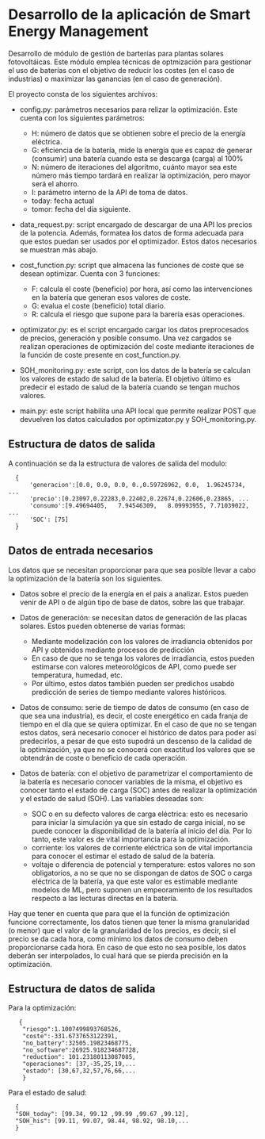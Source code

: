 # Desarrollo de la aplicación de Smart Energy Management

Desarrollo de módulo de gestión de barterías para plantas solares fotovoltáicas. Este módulo emplea técnicas de optmización para gestionar el uso de baterías con el objetivo de reducir los costes (en el caso de industrias) o maximizar las ganancias (en el caso de generación). 

El proyecto consta de los siguientes archivos:


* config.py: parámetros necesarios para relizar la optimización. Este cuenta con los siguientes parámetros:

  * H: número de datos que se obtienen sobre el precio de la energía eléctrica.
  * G: eficiencia de la batería, mide la energía que es capaz de generar (consumir) una batería cuando esta se descarga (carga) al 100% 
  * N: número de iteraciones del algoritmo, cuánto mayor sea este número más tiempo tardará en realizar la optimización, pero mayor será el ahorro.
  * I: parámetro interno de la API de toma de datos.
  * today: fecha actual
  * tomor: fecha del día siguiente.
  
* data_request.py: script encargado de descargar de una API los precios de la potencia. Además, formatea los datos de forma adecuada para que estos puedan ser usados por el optimizador. Estos datos necesarios se muestran más abajo.

* cost_function.py: script que almacena las funciones de coste que se desean optimizar. Cuenta con 3 funciones:
  
  * F: calcula el coste (beneficio) por hora, así como las intervenciones en la batería que generan esos valores de coste.
  * G: evalua  el coste (beneficio) total diario.
  * R: calcula el riesgo que supone para la barería esas operaciones.


* optimizator.py: es el script encargado cargar los datos preprocesados de precios, generación y posible consumo. Una vez cargados se realizan operaciones de optimización del coste mediante iteraciones de la función de coste presente en cost_function.py. 

* SOH_monitoring.py: este script, con los datos de la batería se calculan los valores de estado de salud de la batería. El objetivo último es predecir el estado de salud de la batería cuando se tengan muchos valores.

* main.py: este script habilita una API local que permite realizar POST que devuelven los datos calculados por optimizator.py y SOH_monitoring.py.


## Estructura de datos de salida

A continuación se da la estructura de valores de salida del modulo:

      {
          'generacion':[0.0, 0.0, 0.0, 0.,0.59726962, 0.0,  1.96245734, ...
          'precio':[0.23097,0.22283,0.22402,0.22674,0.22606,0.23865, ...
          'consumo':[9.49694405,   7.94546309,   8.09993955, 7.71039022, ...
          'SOC': [75]
      }

## Datos de entrada necesarios

Los datos que se necesitan proporcionar para que sea posible llevar a cabo la optimización  de la batería son los siguientes.


* Datos sobre el precio de la energía en el pais a analizar. Estos pueden venir de API o de algún tipo de base de datos, sobre las que trabajar.

* Datos de generación: se necesitan datos de generación de las placas solares. Estos pueden obtenerse de varias formas:
  
  * Mediante modelización con los valores de irradiancia obtenidos por API y obtenidos mediante procesos de predicción
  * En caso de que no se tenga los valores de irradiancia, estos pueden estimarse con valores meteorológicos de API, como puede ser temperatura, humedad, etc.
  * Por último, estos datos también pueden ser predichos usabdo predicción de series de tiempo mediante valores históricos.

* Datos de consumo: serie de tiempo de datos de consumo (en caso de que sea una industria), es decir, el coste energético en cada franja de tiempo en el día que se quiera optimizar. En el caso de que no se tengan estos datos, será necesario conocer el histórico de datos para poder así predecirlos, a pesar de que esto supodrá un descenso de la calidad de la optimización, ya que no se conocerá con exactitud los valores que se obtendrán de coste o beneficio de cada operación.

* Datos de batería: con el objetivo de parametrizar el comportamiento de la batería es necesario conocer variables de la misma, el objetivo es conocer tanto el estado de carga (SOC) antes de realizar la optimización y el estado de salud (SOH). Las variables deseadas son:
 
  * SOC o en su defecto valores de carga eléctrica: esto es necesario para iniciar la simulación ya que sin estado de carga inicial, no se puede conocer la disponibilidad de la batería al inicio del día. Por lo tanto, este valor es de vital importancia para la optimización.
  * corriente: los valores de corriente eléctrica son de vital importancia para conocer el estimar el estado de salud de la batería.
  * voltaje o diferencia de potencial y temperature: estos valores no son obligatorios, a no se que no se dispongan de datos de SOC o carga eléctrica de la batería, ya que este valor es estimable mediante modelos de ML, pero suponen un empeoramiento de los resultados respecto a las lecturas directas en la batería.


Hay que tener en cuenta que para que el la función de optimización funcione correctamente, los datos tienen que tener la misma granularidad (o menor) que el valor de la granularidad de los precios, es decir, si el precio se da cada hora, como mínimo los datos de consumo deben proporcionarse cada hora. En caso de que esto no sea posible, los datos deberán ser interpolados, lo cual hará que se pierda precisión en la optimización.


## Estructura de datos de salida

Para la optimización:

       {       
        "riesgo":1.1007499893768526,
        "coste":-331.6737653122391,
        "no_battery":32505.19823468775,
        "no_software":26925.918234687728,
        "reduction": 101.23180113087085,
        "operaciones": [37,-35,25,19,...
        "estado": [30,67,32,57,76,66,...
        }

Para el estado de salud:

      {
      "SOH_today": [99.34, 99.12 ,99.99 ,99.67 ,99.12],
      "SOH_his": [99.11, 99.07, 98.44, 98.92, 98.10,...
      }
    
